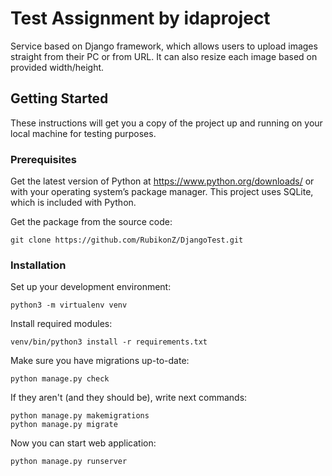 # Test Assignment by idaproject
Service based on Django framework, which allows users to upload images straight from their PC or from URL. It can also resize each image based on provided width/height.

## Getting Started

These instructions will get you a copy of the project up and running on your local machine for testing purposes.

### Prerequisites

Get the latest version of Python at https://www.python.org/downloads/ or with your operating system’s package manager. This project uses SQLite, which is included with Python.

Get the package from the source code:
```
git clone https://github.com/RubikonZ/DjangoTest.git
```
### Installation
Set up your development environment:
```
python3 -m virtualenv venv
```

Install required modules:
```
venv/bin/python3 install -r requirements.txt
```

Make sure you have migrations up-to-date:
```
python manage.py check
```

If they aren't (and they should be), write next commands:
```
python manage.py makemigrations
python manage.py migrate
```

Now you can start web application:
```
python manage.py runserver
```
